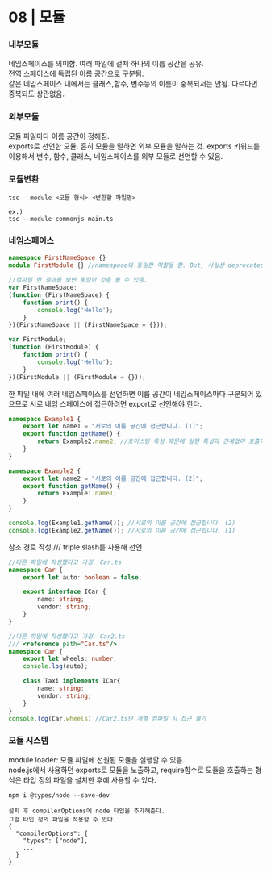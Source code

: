 08 | 모듈
========
### 내부모듈
네임스페이스를 의미함. 여러 파일에 걸쳐 하나의 이름 공간을 공유.  
전역 스페이스에 독립된 이름 공간으로 구분됨.  
같은 네임스페이스 내에서는 클래스,함수, 변수등의 이름이 중복되서는 안됨. 다르다면 중복되도 상관없음.
### 외부모듈
모듈 파일마다 이름 공간이 정해짐.  
exports로 선언한 모듈. 흔히 모듈을 말하면 외부 모듈을 말하는 것.
exports 키워드를 이용해서 변수, 함수, 클래스, 네임스페이스를 외부 모듈로 선언할 수 있음.
### 모듈변환
```shell
tsc --module <모듈 형식> <변환할 파일명>

ex.)
tsc --module commonjs main.ts
```
### 네임스페이스
```typescript
namespace FirstNameSpace {}
module FirstModule {} //namespace와 동일한 역할을 함. But, 사실상 deprecated

//컴파일 한 결과를 보면 동일한 것을 볼 수 있음.
var FirstNameSpace;
(function (FirstNameSpace) {
    function print() {
        console.log('Hello');
    }
})(FirstNameSpace || (FirstNameSpace = {}));

var FirstModule;
(function (FirstModule) {
    function print() {
        console.log('Hello');
    }
})(FirstModule || (FirstModule = {}));
```
한 파일 내에 여러 네임스페이스를 선언하면 이름 공간이 네임스페이스마다 구분되어 있으므로 서로 네임 스페이스에 접근하려면 export로 선언해야 한다.
```typescript
namespace Example1 {
    export let name1 = "서로의 이름 공간에 접근합니다. (1)";
    export function getName() {
        return Example2.name2; //호이스팅 특성 때문에 실행 특성과 관계없이 호출이 가능함.
    }
}

namespace Example2 {
    export let name2 = "서로의 이름 공간에 접근합니다. (2)";
    export function getName() {
        return Example1.name1;
    }
}

console.log(Example1.getName()); //서로의 이름 공간에 접근합니다. (2)
console.log(Example2.getName()); //서로의 이름 공간에 접근합니다. (1)
```
참조 경로 작성
/// triple slash를 사용해 선언
```typescript
//다른 파일에 작성했다고 가정. Car.ts
namespace Car {
    export let auto: boolean = false;

    export interface ICar {
        name: string;
        vendor: string;
    }
}

//다른 파일에 작성했다고 가정. Car2.ts
/// <reference path="Car.ts"/>
namespace Car {
    export let wheels: number;
    console.log(auto);

    class Taxi implements ICar{
        name: string;
        vendor: string;
    }
}
console.log(Car.wheels) //Car2.ts만 개별 컴파일 시 접근 불가
```
### 모듈 시스템
module loader: 모듈 파일에 선원된 모듈을 실행할 수 있음.  
node.js에서 사용하던 exports로 모듈을 노출하고, require함수로 모듈을 호출하는 형식은 타입 정의 파일을 설치한 후에 사용할 수 있다.
```shell
npm i @types/node --save-dev

설치 후 compilerOptions에 node 타입을 추가해준다.  
그럼 타입 정의 파일을 적용할 수 있다.
{
  "compilerOptions": {
    "types": ["node"],
    ...
  }
}
```